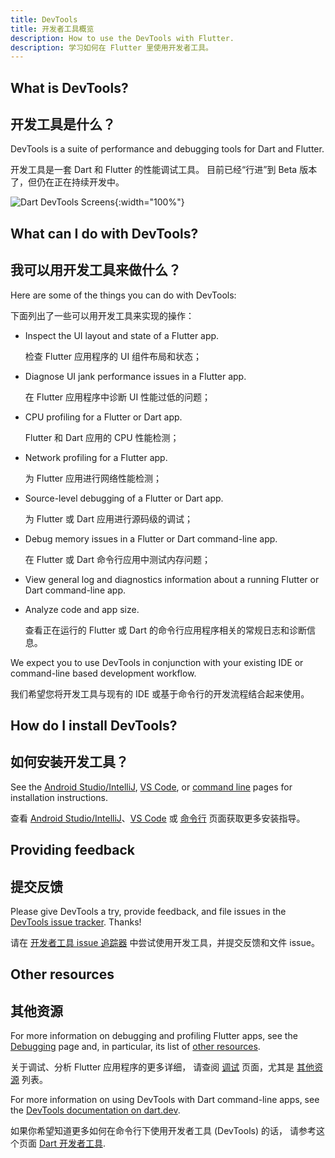 ```yaml
---
title: DevTools
title: 开发者工具概览
description: How to use the DevTools with Flutter.
description: 学习如何在 Flutter 里使用开发者工具。
---
```


## What is DevTools?

## 开发工具是什么？

DevTools is a suite of performance and debugging tools
for Dart and Flutter.

开发工具是一套 Dart 和 Flutter 的性能调试工具。
目前已经“行进”到 Beta 版本了，但仍在正在持续开发中。

![Dart DevTools Screens](/assets/images/docs/tools/devtools/dart-devtools.gif){:width="100%"}

## What can I do with DevTools?

## 我可以用开发工具来做什么？

Here are some of the things you can do with DevTools:

下面列出了一些可以用开发工具来实现的操作：

* Inspect the UI layout and state of a Flutter app.

  检查 Flutter 应用程序的 UI 组件布局和状态；

* Diagnose UI jank performance issues in a Flutter app.

  在 Flutter 应用程序中诊断 UI 性能过低的问题；
  
* CPU profiling for a Flutter or Dart app.

  Flutter 和 Dart 应用的 CPU 性能检测；

* Network profiling for a Flutter app.

  为 Flutter 应用进行网络性能检测；

* Source-level debugging of a Flutter or Dart app.

  为 Flutter 或 Dart 应用进行源码级的调试；

* Debug memory issues in a Flutter or Dart
  command-line app.

  在 Flutter 或 Dart 命令行应用中测试内存问题；

* View general log and diagnostics information
  about a running Flutter or Dart
  command-line app.
* Analyze code and app size.

  查看正在运行的 Flutter 或 Dart 的命令行应用程序相关的常规日志和诊断信息。

We expect you to use DevTools in conjunction with
your existing IDE or command-line based development workflow.

我们希望您将开发工具与现有的 IDE 或基于命令行的开发流程结合起来使用。

<a name="install-devtools"></a>
## How do I install DevTools?

## 如何安装开发工具？

See the [Android Studio/IntelliJ][], [VS Code][], or
[command line][] pages for installation instructions.

查看 [Android Studio/IntelliJ][]、[VS Code][] 或
[命令行][command line] 页面获取更多安装指导。

## Providing feedback

## 提交反馈

Please give DevTools a try, provide feedback, and file issues
in the [DevTools issue tracker][]. Thanks!

请在 [开发者工具 issue 追踪器][DevTools issue tracker] 中尝试使用开发工具，并提交反馈和文件 issue。

## Other resources

## 其他资源

For more information on debugging and profiling
Flutter apps, see the [Debugging][] page and,
in particular, its list of [other resources][].

关于调试、分析 Flutter 应用程序的更多详细，
请查阅 [调试][Debugging] 页面，尤其是
[其他资源][other resources] 列表。

For more information on using DevTools with Dart command-line apps, see the 
[DevTools documentation on dart.dev]({{site.dart-site}}/tools/dart-devtools).

如果你希望知道更多如何在命令行下使用开发者工具 (DevTools) 的话，
请参考这个页面 [Dart 开发者工具]({{site.dart-site}}/tools/dart-devtools).

[Android Studio/IntelliJ]: {{site.url}}/development/tools/devtools/android-studio
[VS Code]: {{site.url}}/development/tools/devtools/vscode
[command line]: {{site.url}}/development/tools/devtools/cli
[DevTools issue tracker]: {{site.github}}/flutter/devtools/issues
[Debugging]: {{site.url}}/testing/debugging
[Other resources]: {{site.url}}/testing/debugging#other-resources
